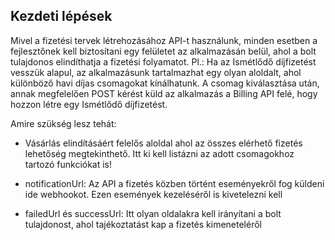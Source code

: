 ## Kezdeti lépések

Mivel a fizetési tervek létrehozásához API-t használunk, minden esetben a fejlesztőnek kell biztosítani egy felületet az alkalmazásán belül,
ahol a bolt tulajdonos elindíthatja a fizetési folyamatot. Pl.: Ha az Ismétlődő díjfizetést vesszük alapul, az alkalmazásunk tartalmazhat
egy olyan aloldalt, ahol különböző havi díjas csomagokat kínálhatunk. A csomag kiválasztása után, annak megfelelően POST kérést küld
az alkalmazás a Billing API felé, hogy hozzon létre egy Ismétlődő díjfizetést.

Amire szükség lesz tehát:

- Vásárlás elindításáért felelős aloldal ahol az összes elérhető fizetés lehetőség megtekinthető. Itt ki kell listázni az adott csomagokhoz tartozó funkciókat is!

- notificationUrl: Az API a fizetés közben történt eseményekről fog küldeni ide webhookot. Ezen események kezeléséről is kivetelezni kell

- failedUrl és successUrl: Itt olyan oldalakra kell irányítani a bolt tulajdonost, ahol tajékoztatást kap a fizetés kimeneteléről